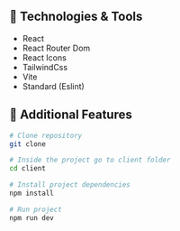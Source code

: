 ## :hammer: Technologies & Tools

- React
- React Router Dom
- React Icons
- TailwindCss
- Vite
- Standard (Eslint)

## :gem: Additional Features

```bash
# Clone repository
git clone 

# Inside the project go to client folder
cd client

# Install project dependencies
npm install

# Run project
npm run dev
```